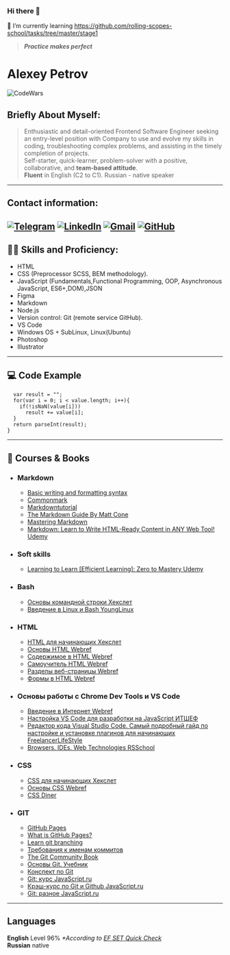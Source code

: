 ### Hi there 👋
🌱 I’m currently learning https://github.com/rolling-scopes-school/tasks/tree/master/stage1
<!--
**AxelC0de/AxelC0de** is a ✨ _special_ ✨ repository because its `README.md` (this file) appears on your GitHub profile.

Here are some ideas to get you started:

- 🔭 I’m currently working on ...
- 🌱 I’m currently learning ...
- 👯 I’m looking to collaborate on ...
- 🤔 I’m looking for help with ...
- 💬 Ask me about ...
- 📫 How to reach me: ...
- 😄 Pronouns: ...
- ⚡ Fun fact: ...
-->


>***Practice makes perfect***


#  Alexey Petrov
![CodeWars](https://www.codewars.com/users/AxelC0de/badges/small?theme=light)

## Briefly About Myself:
>Enthusiastic and detail-oriented Frontend Software Engineer seeking an entry-level position with Company to use and evolve my skills in coding, troubleshooting complex problems, and assisting in the timely completion of projects.\
> Self-starter, quick-learner, problem-solver with a positive, collaborative, and **team-based attitude**.\
> **Fluent** in English (C2 to C1). Russian - native speaker

---

## Contact information:

[![Telegram](https://img.shields.io/badge/Telegram-2CA5E0?style=for-the-badge&logo=telegram&logoColor=white)](https://t.me/axelc0de)
[![LinkedIn](https://img.shields.io/badge/linkedin-%230077B5.svg?style=for-the-badge&logo=linkedin&logoColor=white)](https://www.linkedin.com/in/alexey-grigoriev-844742223?lipi=urn%3Ali%3Apage%3Ad_flagship3_profile_view_base_contact_details%3B33ulmHWsR2Kot1BbtE4B4A%3D%3D)
[![Gmail](https://img.shields.io/badge/Gmail-D14836?style=for-the-badge&logo=gmail&logoColor=white)](mailto:axelc0de.github@gmail.com)
[![GitHub](https://img.shields.io/badge/github-%23121011.svg?style=for-the-badge&logo=github&logoColor=white)](https://github.com/axelc0de)
---

## 🙇‍♂️ Skills and Proficiency:

* HTML
* CSS (Preprocessor SCSS, BEM methodology).
* JavaScript (Fundamentals,Functional Programming, OOP, Asynchronous JavaScript, ES6+,DOM),JSON
* Figma
* Markdown
* Node.js
* Version control: Git (remote service GitHub).
* VS Code
* Windows OS + SubLinux, Linux(Ubuntu)
* Photoshop
* Illustrator

---
## 💻 Code Example

```var FilterString = function(value) {
  var result = "";
  for(var i = 0; i < value.length; i++){
    if(!isNaN(value[i]))
      result += value[i];
  }
  return parseInt(result);
}
```
---
## 📖 Courses & Books
* ### Markdown
	* [Basic writing and formatting syntax](https://docs.github.com/en/github/writing-on-github/getting-started-with-writing-and-formatting-on-github/basic-writing-and-formatting-syntax)
	* [Commonmark](https://commonmark.org/help/tutorial/)
	* [Markdowntutorial](https://www.markdowntutorial.com/)
	* [The Markdown Guide By Matt Cone](https://www.markdownguide.org/book/)
	* [Mastering Markdown](https://masteringmarkdown.com/)
	* [Markdown: Learn to Write HTML-Ready Content in ANY Web Tool! Udemy](https://www.udemy.com/course/markdown-write-html-ready-content-in-ghost-other-web-tools/)


 * ### Soft skills
   * [Learning to Learn [Efficient Learning]: Zero to Mastery Udemy](https://www.udemy.com/course/learning-to-learn-efficient-learning-zero-to-mastery/)


* ### Bash
  * [Основы командной строки Хекслет](https://ru.hexlet.io/courses/cli-basics)
  * [Введение в Linux и Bash YoungLinux](https://younglinux.info/bash/linuxfolder)

* ### HTML
	*	[HTML для начинающих Хекслет](https://ru.code-basics.com/languages/html)
	* [Основы HTML Webref](https://webref.ru/course/html-basics)
	* [Содержимое в HTML Webref](https://webref.ru/course/html-content)
	* [Самоучитель HTML Webref](https://webref.ru/course/html-tutorial)
	* [Разделы веб-страницы Webref](https://webref.ru/course/section)
	* [Формы в HTML Webref](https://webref.ru/course/html5-form)

* ### Основы работы с Chrome Dev Tools и VS Code
	*	[Введение в Интернет Webref](https://webref.ru/course/introduction)
	*	[Настройка VS Code для разработки на JavaScript
ИТШЕФ](https://itchief.ru/javascript/vscode-setup)
	*	[Редактор кода Visual Studio Code. Самый подробный гайд по настройке и установке плагинов для начинающих FreelancerLifeStyle](https://habr.com/ru/post/490754/)
  * [Browsers. IDEs. Web Technologies RSSchool](https://www.youtube.com/watch?v=nd2VYxOsOwY)

* ### CSS
	*	[CSS для начинающих Хекслет](https://ru.code-basics.com/languages/css)
	*	[Основы CSS Webref](https://webref.ru/course/css-basics)
	*	[CSS Diner](https://flukeout.github.io/)

* ### GIT
	* [GitHub Pages](https://developer.mozilla.org/ru/docs/Learn/Common_questions/Using_Github_pages#%D0%B7%D0%B0%D0%B3%D1%80%D1%83%D0%B7%D0%BA%D0%B0_%D1%84%D0%B0%D0%B9%D0%BB%D0%BE%D0%B2_%D0%BD%D0%B0_github)
	* [What is GitHub Pages?](https://pages.github.com/)
	* [Learn git branching](https://learngitbranching.js.org/?demo=&locale=ru_RU)
	* [Требования к именам коммитов](https://docs.rs.school/#/git-convention?id=%d0%a2%d1%80%d0%b5%d0%b1%d0%be%d0%b2%d0%b0%d0%bd%d0%b8%d1%8f-%d0%ba-%d0%b8%d0%bc%d0%b5%d0%bd%d0%b0%d0%bc-%d0%ba%d0%be%d0%bc%d0%bc%d0%b8%d1%82%d0%be%d0%b2)
	* [The Git Community Book](https://uleming.github.io/gitbook/index.html)
	* [Основы Git. Учебник](https://git-scm.com/book/ru/v2/%D0%92%D0%B2%D0%B5%D0%B4%D0%B5%D0%BD%D0%B8%D0%B5-%D0%9E-%D1%81%D0%B8%D1%81%D1%82%D0%B5%D0%BC%D0%B5-%D0%BA%D0%BE%D0%BD%D1%82%D1%80%D0%BE%D0%BB%D1%8F-%D0%B2%D0%B5%D1%80%D1%81%D0%B8%D0%B9)
	* [Конспект по Git](https://www.evernote.com/shard/s368/client/snv?noteGuid=b1359883-2b9e-419a-b9de-dd959fc05f05&noteKey=97c0f19486d851b3&sn=https%3A%2F%2Fwww.evernote.com%2Fshard%2Fs368%2Fsh%2Fb1359883-2b9e-419a-b9de-dd959fc05f05%2F97c0f19486d851b3&title=Git)
	* [Git: курс JavaScript.ru](https://www.youtube.com/playlist?list=PLDyvV36pndZFHXjXuwA_NywNrVQO0aQqb)
	* [Крэш-курс по Git и Github JavaScript.ru](https://www.youtube.com/playlist?list=PLDyvV36pndZEgSRzWGuXFrTRUFuAAMciE)
	* [Git: разное JavaScript.ru](https://www.youtube.com/playlist?list=PLDyvV36pndZEB7kWWocU4QSn-G78LoaEE)


---
## Languages
**English** Level 96%
_*According to [EF SET Quick Check](https://www.efset.org/ru/quick-check/)_\
 **Russian** native
 
